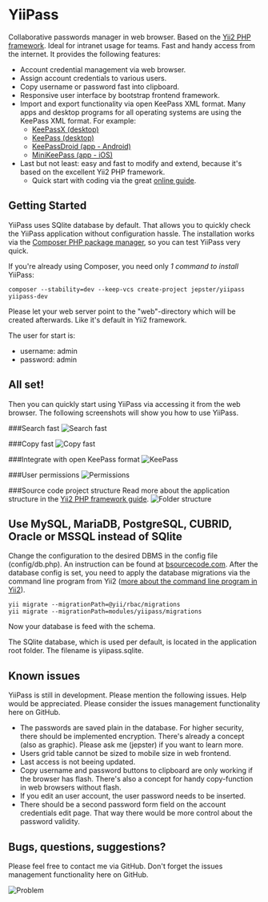 YiiPass
===============

Collaborative passwords manager in web browser. Based on the [Yii2 PHP framework](http://www.yiiframework.com/).
Ideal for intranet usage for teams. Fast and handy access from the internet. It provides the following features:

* Account credential management via web browser.
* Assign account credentials to various users.
* Copy username or password fast into clipboard.
* Responsive user interface by bootstrap frontend framework.
* Import and export functionality via open KeePass XML format. Many apps and desktop programs for all operating
systems are using the KeePass XML format. For example:
    * [KeePassX (desktop)](https://www.keepassx.org/)
    * [KeePass (desktop)](http://keepass.info/)
    * [KeePassDroid (app - Android)](https://play.google.com/store/apps/details?id=com.android.keepass&hl=en)
    * [MiniKeePass (app - iOS)](https://itunes.apple.com/en/app/minikeepass-secure-password/id451661808?mt=8)
* Last but not least: easy and fast to modify and extend, because it's based on the excellent Yii2 PHP framework.
    * Quick start with coding via the great [online guide](http://www.yiiframework.com/doc-2.0/guide-index.html).

Getting Started
------------------

YiiPass uses SQlite database by default. That allows you to quickly check the YiiPass application without configuration
hassle. The installation works via the [Composer PHP package manager](https://getcomposer.org/), so you can test YiiPass very quick.

If you're already using Composer, you need only _1 command to install_ YiiPass:

```
composer --stability=dev --keep-vcs create-project jepster/yiipass yiipass-dev
```

Please let your web server point to the "web"-directory which will be created afterwards. Like it's default in Yii2
framework. 

The user for start is:
* username: admin
* password: admin

All set!
-----------------------

Then you can quickly start using YiiPass via accessing it from the web browser. The following screenshots
will show you how to use YiiPass.

###Search fast
![Search fast](http://preview.intellipass.it/github-images/search.png)

###Copy fast
![Copy fast](http://preview.intellipass.it/github-images/copy-fast.png)

###Integrate with open KeePass format
![KeePass](http://preview.intellipass.it/github-images/keepass.png)

###User permissions
![Permissions](http://preview.intellipass.it/github-images/permissions.png)

###Source code project structure
Read more about the application structure in the [Yii2 PHP framework guide](http://www.yiiframework.com/doc-2.0/guide-start-workflow.html#application-structure).
![Folder structure](http://preview.intellipass.it/github-images/folder-structure.png)

Use MySQL, MariaDB, PostgreSQL, CUBRID, Oracle or MSSQL instead of SQlite
-----------------------

Change the configuration to the desired DBMS in the config file (config/db.php). An instruction can be found at 
[bsourcecode.com](http://www.bsourcecode.com/yiiframework2/yii2-0-database-connection/). After the database config is
set, you need to apply the database migrations via the command line program from Yii2 ([more about the command line
program in Yii2](http://www.yiiframework.com/doc-2.0/guide-tutorial-console.html)).
```
yii migrate --migrationPath=@yii/rbac/migrations
yii migrate --migrationPath=modules/yiipass/migrations
```
Now your database is feed with the schema.

The SQlite database, which is used per default, is located in the application root folder. The filename is yiipass.sqlite.

Known issues
-----------------------

YiiPass is still in development. Please mention the following issues. Help would be appreciated. Please consider
the issues management functionality here on GitHub.
* The passwords are saved plain in the database. For higher security, there should be implemented encryption. There's
already a concept (also as graphic). Please ask me (jepster) if you want to learn more.
* Users grid table cannot be sized to mobile size in web frontend.
* Last access is not beeing updated.
* Copy username and password buttons to clipboard are only working if the browser has flash. There's also a concept for
handy copy-function in web browsers without flash.
* If you edit an user account, the user password needs to be inserted.
* There should be a second password form field on the account credentials edit page. That way there would be more
control about the password validity.

Bugs, questions, suggestions?
-----------------------

Please feel free to contact me via GitHub. Don't forget the issues management functionality here on GitHub.

![Problem](http://preview.intellipass.it/github-images/problem.jpg)

